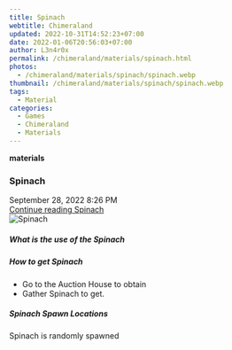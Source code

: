 ```yaml
---
title: Spinach
webtitle: Chimeraland
updated: 2022-10-31T14:52:23+07:00
date: 2022-01-06T20:56:03+07:00
author: L3n4r0x
permalink: /chimeraland/materials/spinach.html
photos:
  - /chimeraland/materials/spinach/spinach.webp
thumbnail: /chimeraland/materials/spinach/spinach.webp
tags:
  - Material
categories:
  - Games
  - Chimeraland
  - Materials
---
```


<section id="bootstrap-wrapper"><link rel="stylesheet" href="https://cdn.statically.io/gh/dimaslanjaka/Web-Manajemen/40ac3225/css/bootstrap-4.5-wrapper.css"/><div class="row g-0 border rounded overflow-hidden flex-md-row mb-4 shadow-sm position-relative"><div class="col p-4 d-flex flex-column position-static"><strong class="d-inline-block mb-2 text-success">materials</strong><h3 class="mb-0">Spinach</h3><div class="mb-1 text-muted">September 28, 2022 8:26 PM</div><a href="#" class="stretched-link d-none">Continue reading Spinach</a></div><div class="col-auto d-none d-lg-block"><img src="/chimeraland/materials/spinach/spinach.webp" alt="Spinach"/></div></div><div class="row"><div class="col-lg-6 col-12 mb-2"><div class="card"><div class="card-body"><h5 class="card-title">What is the use of the Spinach</h5><div class="card-text"><ul></ul></div></div></div></div><div class="col-lg-6 col-12 mb-2"><div class="card"><div class="card-body"><h5 class="card-title">How to get Spinach</h5><div class="card-text"><ul><li>Go to the Auction House to obtain</li><li>Gather Spinach to get.</li></ul></div></div></div></div><div class="col-12 mb-2"><h5>Spinach Spawn Locations</h5><p>Spinach is randomly spawned</p></div></div></section>